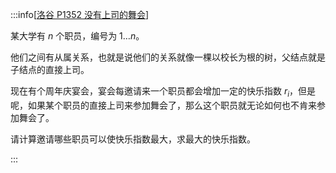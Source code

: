 :::info[[洛谷 P1352 没有上司的舞会](https://www.luogu.com.cn/problem/P1352)]

某大学有 $n$ 个职员，编号为 $1\dots n$。

他们之间有从属关系，也就是说他们的关系就像一棵以校长为根的树，父结点就是子结点的直接上司。

现在有个周年庆宴会，宴会每邀请来一个职员都会增加一定的快乐指数 $r_i$，但是呢，如果某个职员的直接上司来参加舞会了，那么这个职员就无论如何也不肯来参加舞会了。

请计算邀请哪些职员可以使快乐指数最大，求最大的快乐指数。

:::
